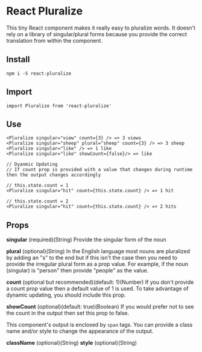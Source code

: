 # React Pluralize
This tiny React component makes it really easy to pluralize words. It doesn't rely on a library of singular/plural forms because you provide the correct translation from within the component.

## Install
    npm i -S react-pluralize

## Import
    import Pluralize from 'react-pluralize'

## Use
    <Pluralize singular="view" count={3} /> => 3 views
    <Pluralize singular="sheep" plural="sheep" count={3} /> => 3 sheep
    <Pluralize singular="like" /> => 1 like
    <Pluralize singular="like" showCount={false}/> => like

    // Dyanmic Updating
    // If count prop is provided with a value that changes during runtime then the output changes accordingly

    // this.state.count = 1
    <Pluralize singular="hit" count={this.state.count} /> => 1 hit

    // this.state.count = 2
    <Pluralize singular="hit" count={this.state.count} /> => 2 hits

## Props

**singular** (required)(String)
Provide the singular form of the noun

**plural** (optional)(String)
In the English language most nouns are pluralized by adding an "s" to the end but if this isn't the case then you need to provide the irregular plural form as a prop value. For example, if the noun (singular) is "person" then provide "people" as the value.

**count** (optional but recommended)(default: 1)(Number)
If you don't provide a count prop value then a default value of 1 is used.
To take advantage of dynamic updating, you should include this prop.

**showCount** (optional)(default: true)(Boolean)
If you would prefer not to see the count in the output then set this prop to false.

This component's output is enclosed by `span` tags. You can provide a class name and/or style to change the appearance of the output.

**className** (optional)(String)
**style** (optional)(String)
